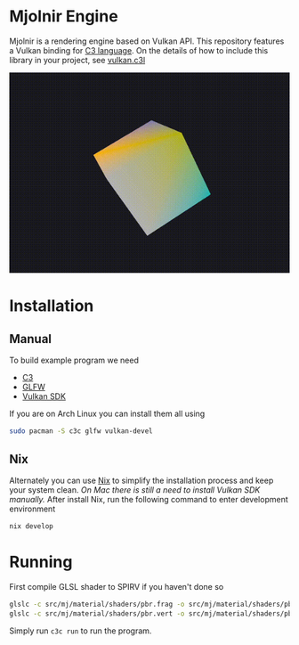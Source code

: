 # Mjolnir Engine

Mjolnir is a rendering engine based on Vulkan API.
This repository features a Vulkan binding for [C3 language](https://c3-lang.org). On the details of how to include this library in your project, see [vulkan.c3l](./lib/vulkan.c3l/README.md)

![](./readme/cube.gif)

# Installation

## Manual

To build example program we need
- [C3](https://c3-lang.org)
- [GLFW](https://www.glfw.org)
- [Vulkan SDK](https://vulkan.lunarg.com/sdk/home)

If you are on Arch Linux you can install them all using
```sh
sudo pacman -S c3c glfw vulkan-devel
```

## Nix

Alternately you can use [Nix](https://nixos.org) to simplify
the installation process and keep your system clean. *On Mac there is still a need to install Vulkan SDK manually.*
After install Nix, run the following command to enter development environment
```sh
nix develop
```

# Running
First compile GLSL shader to SPIRV if you haven't done so
```sh
glslc -c src/mj/material/shaders/pbr.frag -o src/mj/material/shaders/pbr.frag.spv
glslc -c src/mj/material/shaders/pbr.vert -o src/mj/material/shaders/pbr.vert.spv
```
Simply run `c3c run` to run the program.
